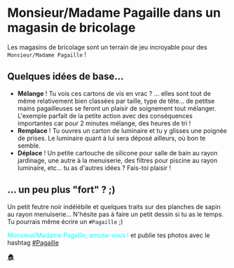 # Monsieur/Madame Pagaille dans un magasin de bricolage

Les magasins de bricolage sont un terrain de jeu incroyable pour des `Monsieur/Madame Pagaille` !

## Quelques idées de base...

- **Mélange** ! Tu vois ces cartons de vis en vrac ? ... elles sont tout de même relativement bien classées par taille, type de tête... de petitse mains pagailleuses se feront un plaisir de soignement tout mélanger. L'exemple parfait de la petite action avec des conséquences importantes car pour 2 minutes mélange, des heures de tri !
- **Remplace** ! Tu ouvres un carton de luminaire et tu y glisses une poignée de prises. Le luminaire quant à lui sera déposé ailleurs, où bon te semble.
- **Déplace** ! Un petite cartouche de silicone pour salle de bain au rayon jardinage, une autre à la menuiserie, des filtres pour piscine au rayon luminaire, etc... tu as d'autres idées ? Fais-toi plaisir !

## ... un peu plus "fort" ? ;)

Un petit feutre noir indélébile et quelques traits sur des planches de sapin au rayon menuiserie... N'hésite pas à faire un petit dessin si tu as le temps. Tu pourrais même écrire un `#Pagaille` ;)

<span style="color:cyan">Monsieur/Madame Pagaille, amuse-vous !</span> et publie tes photos avec le hashtag [#Pagaille](https://twitter.com/search?q=%23pagaille&src=typed_query)

[:house:](README.md)